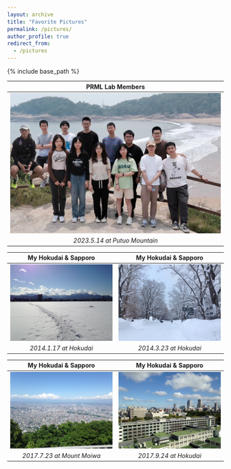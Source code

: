 ```yaml
---
layout: archive
title: "Favorite Pictures"
permalink: /pictures/
author_profile: true
redirect_from:
  - /pictures
---
```


{% include base_path %}

PRML Lab Members | 
:--------------------------------------------------:|
![](/images/prml_lab.jpg) |
*2023.5.14 at Putuo Mountain* | 

My Hokudai & Sapporo |  My Hokudai & Sapporo
:-------------------------:|:-------------------------:
![](/images/hokudai_winter1.jpg)  |  ![](/images/hokudai_winter2.jpg)
*2014.1.17 at Hokudai* |  *2014.3.23 at Hokudai* 

My Hokudai & Sapporo |  My Hokudai & Sapporo
:-------------------------:|:-------------------------:
![](/images/sapporo.jpg)  |  ![](/images/hokudai_summer.jpg)
*2017.7.23 at Mount Moiwa* |  *2017.9.24 at Hokudai* 


